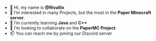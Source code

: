 - 👋 Hi, my name is **@Rivallix**
- 👀 I’m interested in many Projects, but the most in the **Paper Minecraft server**.
- 🌱 I’m currently learning **Java** and **C++**
- 💞️ I’m looking to collaborate on the **PaperMC Project**.
- 📫 You can reach me by joining our Discord server
